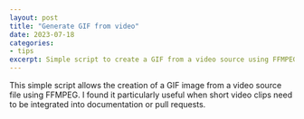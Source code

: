 ```yaml
---
layout: post
title: "Generate GIF from video"
date: 2023-07-18
categories:
- tips
excerpt: Simple script to create a GIF from a video source using FFMPEG
---
```


This simple script allows the creation of a GIF image from a video source file using FFMPEG. I found it particularly useful when short video clips need to be integrated into documentation or pull requests.

<script src="https://gist.github.com/arizz96/7b61910084980079b9a5e01b983b7e8f.js"></script>
